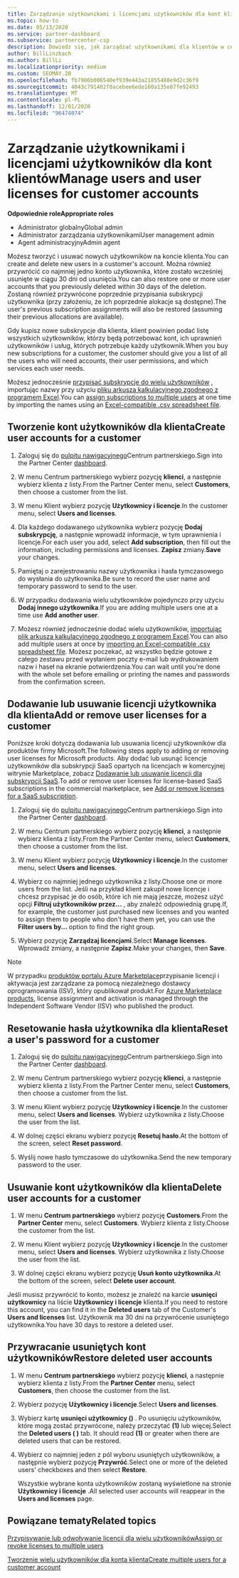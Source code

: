 ```yaml
---
title: Zarządzanie użytkownikami i licencjami użytkowników dla kont klientów
ms.topic: how-to
ms.date: 05/13/2020
ms.service: partner-dashboard
ms.subservice: partnercenter-csp
description: Dowiedz się, jak zarządzać użytkownikami dla klientów w centrum partnerskim, takich jak tworzenie kont użytkowników, Dodawanie lub usuwanie licencji użytkowników, resetowanie haseł użytkowników oraz usuwanie lub przywracanie kont użytkowników.
author: BillLinzbach
ms.author: BillLi
ms.localizationpriority: medium
ms.custom: SEOMAY.20
ms.openlocfilehash: fb7906b006540ef939e443a21855488e9d2c36f9
ms.sourcegitcommit: 4043c791402f0acebee6ede160a135e87fe92493
ms.translationtype: MT
ms.contentlocale: pl-PL
ms.lasthandoff: 12/01/2020
ms.locfileid: "96474074"
---
```

# <a name="manage-users-and-user-licenses-for-customer-accounts"></a><span data-ttu-id="77b81-103">Zarządzanie użytkownikami i licencjami użytkowników dla kont klientów</span><span class="sxs-lookup"><span data-stu-id="77b81-103">Manage users and user licenses for customer accounts</span></span>

<span data-ttu-id="77b81-104">**Odpowiednie role**</span><span class="sxs-lookup"><span data-stu-id="77b81-104">**Appropriate roles**</span></span>

- <span data-ttu-id="77b81-105">Administrator globalny</span><span class="sxs-lookup"><span data-stu-id="77b81-105">Global admin</span></span>
- <span data-ttu-id="77b81-106">Administrator zarządzania użytkownikami</span><span class="sxs-lookup"><span data-stu-id="77b81-106">User management admin</span></span>
- <span data-ttu-id="77b81-107">Agent administracyjny</span><span class="sxs-lookup"><span data-stu-id="77b81-107">Admin agent</span></span>


<span data-ttu-id="77b81-108">Możesz tworzyć i usuwać nowych użytkowników na koncie klienta.</span><span class="sxs-lookup"><span data-stu-id="77b81-108">You can create and delete new users in a customer's account.</span></span> <span data-ttu-id="77b81-109">Można również przywrócić co najmniej jedno konto użytkownika, które zostało wcześniej usunięte w ciągu 30 dni od usunięcia.</span><span class="sxs-lookup"><span data-stu-id="77b81-109">You can also restore one or more user accounts that you previously deleted within 30 days of the deletion.</span></span> <span data-ttu-id="77b81-110">Zostaną również przywrócone poprzednie przypisania subskrypcji użytkownika (przy założeniu, że ich poprzednie alokacje są dostępne).</span><span class="sxs-lookup"><span data-stu-id="77b81-110">The user's previous subscription assignments will also be restored (assuming their previous allocations are available).</span></span>

<span data-ttu-id="77b81-111">Gdy kupisz nowe subskrypcje dla klienta, klient powinien podać listę wszystkich użytkowników, którzy będą potrzebować kont, ich uprawnień użytkowników i usług, których potrzebuje każdy użytkownik.</span><span class="sxs-lookup"><span data-stu-id="77b81-111">When you buy new subscriptions for a customer, the customer should give you a list of all the users who will need accounts, their user permissions, and which services each user needs.</span></span>  

<span data-ttu-id="77b81-112">Możesz jednocześnie [przypisać subskrypcje do wielu użytkowników](bulk-license-provisioning-for-multiple-users.md) , importując nazwy przy użyciu [pliku arkusza kalkulacyjnego zgodnego z programem Excel](adding-multiple-users-to-a-customer-account.md).</span><span class="sxs-lookup"><span data-stu-id="77b81-112">You can [assign subscriptions to multiple users](bulk-license-provisioning-for-multiple-users.md) at one time by importing the names using an [Excel-compatible .csv spreadsheet file](adding-multiple-users-to-a-customer-account.md).</span></span>

<a href="" id="createuseraccounts"></a>

## <a name="create-user-accounts-for-a-customer"></a><span data-ttu-id="77b81-113">Tworzenie kont użytkowników dla klienta</span><span class="sxs-lookup"><span data-stu-id="77b81-113">Create user accounts for a customer</span></span>

1. <span data-ttu-id="77b81-114">Zaloguj się do [pulpitu nawigacyjnego](https://partner.microsoft.com/dashboard)Centrum partnerskiego.</span><span class="sxs-lookup"><span data-stu-id="77b81-114">Sign into the Partner Center [dashboard](https://partner.microsoft.com/dashboard).</span></span>

2. <span data-ttu-id="77b81-115">W menu Centrum partnerskiego wybierz pozycję **klienci**, a następnie wybierz klienta z listy.</span><span class="sxs-lookup"><span data-stu-id="77b81-115">From the Partner Center menu, select **Customers**, then choose a customer from the list.</span></span>

3. <span data-ttu-id="77b81-116">W menu Klient wybierz pozycję **Użytkownicy i licencje**.</span><span class="sxs-lookup"><span data-stu-id="77b81-116">In the customer menu, select **Users and licenses**.</span></span>

4. <span data-ttu-id="77b81-117">Dla każdego dodawanego użytkownika wybierz pozycję **Dodaj subskrypcję**, a następnie wprowadź informacje, w tym uprawnienia i licencje.</span><span class="sxs-lookup"><span data-stu-id="77b81-117">For each user you add, select **Add subscription**, then fill out the information, including permissions and licenses.</span></span> <span data-ttu-id="77b81-118">**Zapisz** zmiany.</span><span class="sxs-lookup"><span data-stu-id="77b81-118">**Save** your changes.</span></span>

5. <span data-ttu-id="77b81-119">Pamiętaj o zarejestrowaniu nazwy użytkownika i hasła tymczasowego do wysłania do użytkownika.</span><span class="sxs-lookup"><span data-stu-id="77b81-119">Be sure to record the user name and temporary password to send to the user.</span></span>

6. <span data-ttu-id="77b81-120">W przypadku dodawania wielu użytkowników pojedynczo przy użyciu **Dodaj innego użytkownika**.</span><span class="sxs-lookup"><span data-stu-id="77b81-120">If you are adding multiple users one at a time use **Add another user**.</span></span>

7. <span data-ttu-id="77b81-121">Możesz również jednocześnie dodać wielu użytkowników, [importując plik arkusza kalkulacyjnego zgodnego z programem Excel](adding-multiple-users-to-a-customer-account.md).</span><span class="sxs-lookup"><span data-stu-id="77b81-121">You can also add multiple users at once by [importing an Excel-compatible .csv spreadsheet file](adding-multiple-users-to-a-customer-account.md).</span></span> <span data-ttu-id="77b81-122">Możesz poczekać, aż wszystko będzie gotowe z całego zestawu przed wysłaniem poczty e-mail lub wydrukowaniem nazw i haseł na ekranie potwierdzenia.</span><span class="sxs-lookup"><span data-stu-id="77b81-122">You can wait until you're done with the whole set before emailing or printing the names and passwords from the confirmation screen.</span></span>

<a href="" id="userlicensing"></a>

## <a name="add-or-remove-user-licenses-for-a-customer"></a><span data-ttu-id="77b81-123">Dodawanie lub usuwanie licencji użytkownika dla klienta</span><span class="sxs-lookup"><span data-stu-id="77b81-123">Add or remove user licenses for a customer</span></span>

<span data-ttu-id="77b81-124">Poniższe kroki dotyczą dodawania lub usuwania licencji użytkowników dla produktów firmy Microsoft.</span><span class="sxs-lookup"><span data-stu-id="77b81-124">The following steps apply to adding or removing user licenses for Microsoft products.</span></span> <span data-ttu-id="77b81-125">Aby dodać lub usunąć licencje użytkowników dla subskrypcji SaaS opartych na licencjach w komercyjnej witrynie Marketplace, zobacz [Dodawanie lub usuwanie licencji dla subskrypcji SaaS](csp-commercial-marketplace-manage.md#add-or-remove-licenses-for-a-saas-subscription).</span><span class="sxs-lookup"><span data-stu-id="77b81-125">To add or remove user licenses for license-based SaaS subscriptions in the commercial marketplace, see [Add or remove licenses for a SaaS subscription](csp-commercial-marketplace-manage.md#add-or-remove-licenses-for-a-saas-subscription).</span></span>

1. <span data-ttu-id="77b81-126">Zaloguj się do [pulpitu nawigacyjnego](https://partner.microsoft.com/dashboard)Centrum partnerskiego.</span><span class="sxs-lookup"><span data-stu-id="77b81-126">Sign into the Partner Center [dashboard](https://partner.microsoft.com/dashboard).</span></span>

2. <span data-ttu-id="77b81-127">W menu Centrum partnerskiego wybierz pozycję **klienci**, a następnie wybierz klienta z listy.</span><span class="sxs-lookup"><span data-stu-id="77b81-127">From the Partner Center menu, select **Customers**, then choose a customer from the list.</span></span>

3. <span data-ttu-id="77b81-128">W menu Klient wybierz pozycję **Użytkownicy i licencje**.</span><span class="sxs-lookup"><span data-stu-id="77b81-128">In the customer menu, select **Users and licenses**.</span></span>

4. <span data-ttu-id="77b81-129">Wybierz co najmniej jednego użytkownika z listy.</span><span class="sxs-lookup"><span data-stu-id="77b81-129">Choose one or more users from the list.</span></span> <span data-ttu-id="77b81-130">Jeśli na przykład klient zakupił nowe licencje i chcesz przypisać je do osób, które ich nie mają jeszcze, możesz użyć opcji **Filtruj użytkowników przez...** , aby znaleźć odpowiednią grupę.</span><span class="sxs-lookup"><span data-stu-id="77b81-130">If, for example, the customer just purchased new licenses and you wanted to assign them to people who don't have them yet, you can use the **Filter users by...** option to find the right group.</span></span>

5. <span data-ttu-id="77b81-131">Wybierz pozycję **Zarządzaj licencjami**.</span><span class="sxs-lookup"><span data-stu-id="77b81-131">Select **Manage licenses**.</span></span> <span data-ttu-id="77b81-132">Wprowadź zmiany, a następnie **Zapisz**.</span><span class="sxs-lookup"><span data-stu-id="77b81-132">Make your changes, then **Save**.</span></span>

> [!NOTE]
> <span data-ttu-id="77b81-133">W przypadku [produktów portalu Azure Marketplace](csp-commercial-marketplace-manage.md#assign-licenses-and-activate-a-subscription-on-behalf-of-a-customer)przypisanie licencji i aktywacja jest zarządzane za pomocą niezależnego dostawcy oprogramowania (ISV), który opublikował produkt.</span><span class="sxs-lookup"><span data-stu-id="77b81-133">For [Azure Marketplace products](csp-commercial-marketplace-manage.md#assign-licenses-and-activate-a-subscription-on-behalf-of-a-customer), license assignment and activation is managed through the Independent Software Vendor (ISV) who published the product.</span></span>

<a href="" id="resetpassword"></a>

## <a name="reset-a-users-password-for-a-customer"></a><span data-ttu-id="77b81-134">Resetowanie hasła użytkownika dla klienta</span><span class="sxs-lookup"><span data-stu-id="77b81-134">Reset a user's password for a customer</span></span>

1. <span data-ttu-id="77b81-135">Zaloguj się do [pulpitu nawigacyjnego](https://partner.microsoft.com/dashboard)Centrum partnerskiego.</span><span class="sxs-lookup"><span data-stu-id="77b81-135">Sign into the Partner Center [dashboard](https://partner.microsoft.com/dashboard).</span></span>

2. <span data-ttu-id="77b81-136">W menu Centrum partnerskiego wybierz pozycję **klienci**, a następnie wybierz klienta z listy.</span><span class="sxs-lookup"><span data-stu-id="77b81-136">From the Partner Center menu, select **Customers**, then choose a customer from the list.</span></span>

3.  <span data-ttu-id="77b81-137">W menu Klient wybierz pozycję **Użytkownicy i licencje**.</span><span class="sxs-lookup"><span data-stu-id="77b81-137">In the customer menu, select **Users and licenses**.</span></span> <span data-ttu-id="77b81-138">Wybierz użytkownika z listy.</span><span class="sxs-lookup"><span data-stu-id="77b81-138">Choose the user from the list.</span></span>

4.  <span data-ttu-id="77b81-139">W dolnej części ekranu wybierz pozycję **Resetuj hasło**.</span><span class="sxs-lookup"><span data-stu-id="77b81-139">At the bottom of the screen, select **Reset password**.</span></span> 

5.  <span data-ttu-id="77b81-140">Wyślij nowe hasło tymczasowe do użytkownika.</span><span class="sxs-lookup"><span data-stu-id="77b81-140">Send the new temporary password to the user.</span></span>

<a href="" id="deleteuseraccounts"></a>

## <a name="delete-user-accounts-for-a-customer"></a><span data-ttu-id="77b81-141">Usuwanie kont użytkowników dla klienta</span><span class="sxs-lookup"><span data-stu-id="77b81-141">Delete user accounts for a customer</span></span>

1.  <span data-ttu-id="77b81-142">W menu **Centrum partnerskiego** wybierz pozycję **Customers**.</span><span class="sxs-lookup"><span data-stu-id="77b81-142">From the **Partner Center** menu, select **Customers**.</span></span> <span data-ttu-id="77b81-143">Wybierz klienta z listy.</span><span class="sxs-lookup"><span data-stu-id="77b81-143">Choose the customer from the list.</span></span>

2.  <span data-ttu-id="77b81-144">W menu Klient wybierz pozycję **Użytkownicy i licencje**.</span><span class="sxs-lookup"><span data-stu-id="77b81-144">In the customer menu, select **Users and licenses**.</span></span> <span data-ttu-id="77b81-145">Wybierz użytkownika z listy.</span><span class="sxs-lookup"><span data-stu-id="77b81-145">Choose the user from the list.</span></span>

3.  <span data-ttu-id="77b81-146">W dolnej części ekranu wybierz pozycję **Usuń konto użytkownika**.</span><span class="sxs-lookup"><span data-stu-id="77b81-146">At the bottom of the screen, select **Delete user account**.</span></span>

<span data-ttu-id="77b81-147">Jeśli musisz przywrócić to konto, możesz je znaleźć na karcie **usunięci użytkownicy** na liście **Użytkownicy i licencje** klienta.</span><span class="sxs-lookup"><span data-stu-id="77b81-147">If you need to restore this account, you can find it in the **Deleted users** tab of the Customer's **Users and licenses** list.</span></span> <span data-ttu-id="77b81-148">Użytkownik ma 30 dni na przywrócenie usuniętego użytkownika.</span><span class="sxs-lookup"><span data-stu-id="77b81-148">You have 30 days to restore a deleted user.</span></span>

<a href="" id="restoreuseraccounts"></a>

## <a name="restore-deleted-user-accounts"></a><span data-ttu-id="77b81-149">Przywracanie usuniętych kont użytkowników</span><span class="sxs-lookup"><span data-stu-id="77b81-149">Restore deleted user accounts</span></span>

1.  <span data-ttu-id="77b81-150">W menu **Centrum partnerskiego** wybierz pozycję **klienci**, a następnie wybierz klienta z listy.</span><span class="sxs-lookup"><span data-stu-id="77b81-150">From the **Partner Center** menu, select **Customers**, then choose the customer from the list.</span></span>

2.  <span data-ttu-id="77b81-151">Wybierz pozycję **Użytkownicy i licencje**.</span><span class="sxs-lookup"><span data-stu-id="77b81-151">Select **Users and licenses**.</span></span>

3.  <span data-ttu-id="77b81-152">Wybierz kartę **usunięci użytkownicy ()** . Po usunięciu użytkowników, które mogą zostać przywrócone, należy przeczytać **(1)** lub więcej.</span><span class="sxs-lookup"><span data-stu-id="77b81-152">Select the **Deleted users ( )** tab. It should read **(1)** or greater when there are deleted users that can be restored.</span></span>

4.  <span data-ttu-id="77b81-153">Wybierz co najmniej jeden z pól wyboru usuniętych użytkowników, a następnie wybierz pozycję **Przywróć**.</span><span class="sxs-lookup"><span data-stu-id="77b81-153">Select one or more of the deleted users' checkboxes and then select **Restore**.</span></span>

    <span data-ttu-id="77b81-154">Wszystkie wybrane konta użytkowników zostaną wyświetlone na stronie **Użytkownicy i licencje** .</span><span class="sxs-lookup"><span data-stu-id="77b81-154">All selected user accounts will reappear in the **Users and licenses** page.</span></span>

## <a name="related-topics"></a><span data-ttu-id="77b81-155">Powiązane tematy</span><span class="sxs-lookup"><span data-stu-id="77b81-155">Related topics</span></span>


[<span data-ttu-id="77b81-156">Przypisywanie lub odwoływanie licencji dla wielu użytkowników</span><span class="sxs-lookup"><span data-stu-id="77b81-156">Assign or revoke licenses to multiple users</span></span>](bulk-license-provisioning-for-multiple-users.md)

[<span data-ttu-id="77b81-157">Tworzenie wielu użytkowników dla konta klienta</span><span class="sxs-lookup"><span data-stu-id="77b81-157">Create multiple users for a customer account</span></span>](adding-multiple-users-to-a-customer-account.md)